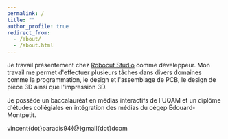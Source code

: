 ```yaml
---
permalink: /
title: ""
author_profile: true
redirect_from: 
  - /about/
  - /about.html
---
```


Je travail présentement chez <a href="https://robocutstudio.com/">Robocut Studio</a> comme déveleppeur. Mon travail me permet d'effectuer plusieurs tâches dans divers domaines comme la programmation, le design et l'assemblage de PCB, le design de pièce 3D ainsi que l'impression 3D. 

Je possède un baccalauréat en médias interactifs de l'UQAM et un diplôme d'études collégiales en intégration des médias du cégep Édouard-Montpetit.

vincent{dot}paradis94{@}gmail{dot}dcom 